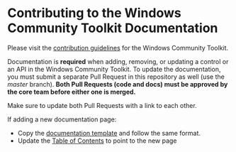 # Contributing to the Windows Community Toolkit Documentation

Please visit the [contribution guidelines](https://github.com/windows-toolkit/WindowsCommunityToolkit/blob/master/contributing.md) for the Windows Community Toolkit.

Documentation is **required** when adding, removing, or updating a control or an API in the Windows Community Toolkit. To update the documentation, you must submit a separate Pull Request in this repository as well (use the *master* branch). **Both Pull Requests (code and docs) must be approved by the core team before either one is merged.**

Make sure to update both Pull Requests with a link to each other.

If adding a new documentation page:
* Copy the [documentation template](https://github.com/MicrosoftDocs/WindowsCommunityToolkitDocs/blob/master/docs/.template.md) and follow the same format.
* Update the [Table of Contents](https://github.com/MicrosoftDocs/WindowsCommunityToolkitDocs/blob/master/docs/toc.md) to point to the new page
